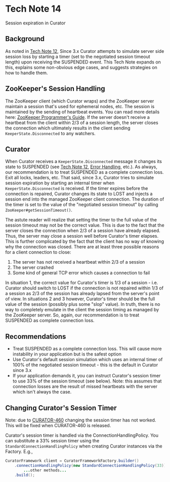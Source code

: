 # Tech Note 14

Session expiration in Curator

## Background

As noted in [Tech Note 12](tech-note-12.md), Since 3.x Curator attempts to simulate server side session loss by starting a timer (set to the negotiated session timeout length) upon receiving the SUSPENDED event. This Tech Note expands on this, explains some non-obvious edge cases, and suggests strategies on how to handle them.

## ZooKeeper's Session Handling

The ZooKeeper client (which Curator wraps) and the ZooKeeper server maintain a session that's used for ephemeral nodes, etc. The session is maintained by the sending of heartbeat events. You can read more details here: [ZooKeeper Programmer's Guide](https://zookeeper.apache.org/doc/current/zookeeperProgrammers.html#ch_zkSessions). If the server doesn't receive a heartbeat from the client within 2/3 of a session length, the server closes the connection which ultimately results in the client sending `KeeperState.Disconnected` to any watchers.

## Curator

When Curator receives a `KeeperState.Disconnected` message it changes its state to SUSPENDED (see [Tech Note 12](tech-note-12.md), [Error Handling](errors.md), etc.). As always, our recommendation is to treat SUSPENDED as a complete connection loss. Exit all locks, leaders, etc. That said, since 3.x, Curator tries to simulate session expiration by starting an internal timer when `KeeperState.Disconnected` is received. If the timer expires before the connection is repaired, Curator changes its state to LOST and injects a session end into the managed ZooKeeper client connection. The duration of the timer is set to the value of the "negotiated session timeout" by calling `ZooKeeper#getSessionTimeout()`.

The astute reader will realize that setting the timer to the full value of the session timeout may not be the correct value. This is due to the fact that the server closes the connection when 2/3 of a session have already elapsed. Thus, the server may close a session well before Curator's timer elapses. This is further complicated by the fact that the client has no way of knowing why the connection was closed. There are at least three possible reasons for a client connection to close:

1. The server has not received a heartbeat within 2/3 of a session
2. The server crashed
3. Some kind of general TCP error which causes a connection to fail

In situation 1, the correct value for Curator's timer is 1/3 of a session - i.e. Curator should switch to LOST if the connection is not repaired within 1/3 of a session as 2/3 of the session has already lapsed from the server's point of view. In situations 2 and 3 however, Curator's timer should be the full value of the session (possibly plus some "slop" value). In truth, there is no way to completely emulate in the client the session timing as managed by the ZooKeeper server. So, again, our recommendation is to treat SUSPENDED as complete connection loss.

## Recommendations

* Treat SUSPENDED as a complete connection loss. This will cause more instability in your application but is the safest option
* Use Curator's default session simulation which uses an internal timer of 100% of the negotiated session timeout - this is the default in Curator since 3.x
* If your application demands it, you can instruct Curator's session timer to use 33% of the session timeout (see below). Note: this assumes that connection losses are the result of missed heartbeats with the server which isn't always the case.

## Changing Curator's Session Timer

Note: due to [CURATOR-460](https://issues.apache.org/jira/browse/CURATOR-460) changing the session timer has not worked. This will be fixed when CURATOR-460 is released.

Curator's session timer is handled via the ConnectionHandlingPolicy. You can substitute a 33% session timer using the `StandardConnectionHandlingPolicy` when creating Curator instances via the Factory. E.g.,

```java
CuratorFramework client = CuratorFrameworkFactory.builder()
    .connectionHandlingPolicy(new StandardConnectionHandlingPolicy(33))
        ...other methods...
    .build();
```
